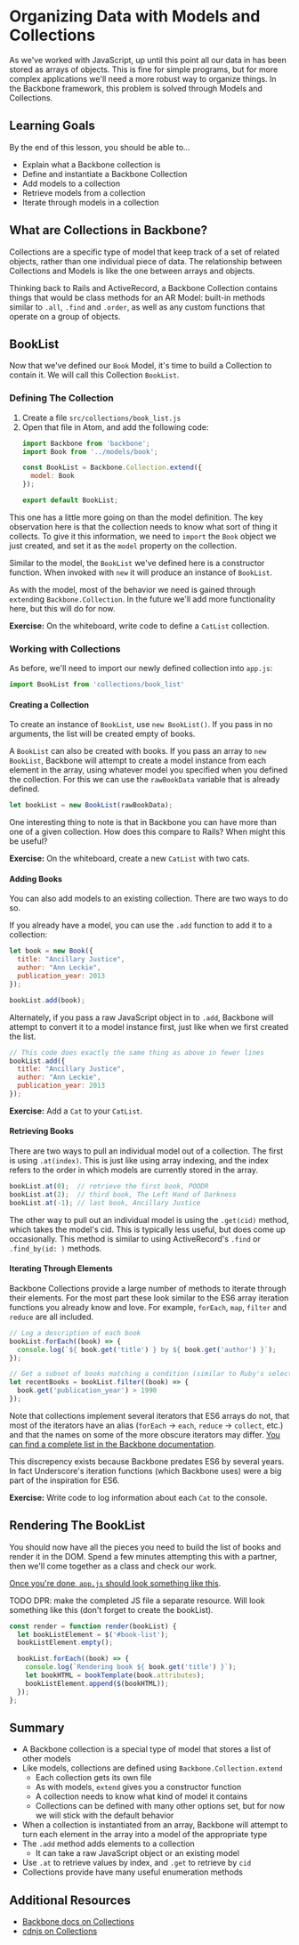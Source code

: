# Organizing Data with Models and Collections

As we've worked with JavaScript, up until this point all our data in has been stored as arrays of objects. This is fine for simple programs, but for more complex applications we'll need a more robust way to organize things. In the Backbone framework, this problem is solved through Models and Collections.

## Learning Goals

By the end of this lesson, you should be able to...

- Explain what a Backbone collection is
- Define and instantiate a Backbone Collection
- Add models to a collection
- Retrieve models from a collection
- Iterate through models in a collection

## What are Collections in Backbone?

Collections are a specific type of model that keep track of a set of related objects, rather than one individual piece of data. The relationship between Collections and Models is like the one between arrays and objects.

Thinking back to Rails and ActiveRecord, a Backbone Collection contains things that would be class methods for an AR Model: built-in methods similar to `.all`, `.find` and `.order`, as well as any custom functions that operate on a group of objects.

## BookList

Now that we've defined our `Book` Model, it's time to build a Collection to contain it. We will call this Collection `BookList`.

### Defining The Collection

1. Create a file `src/collections/book_list.js`
1. Open that file in Atom, and add the following code:
    ```javascript
    import Backbone from 'backbone';
    import Book from '../models/book';

    const BookList = Backbone.Collection.extend({
      model: Book
    });

    export default BookList;
    ```

This one has a little more going on than the model definition. The key observation here is that the collection needs to know what sort of thing it collects. To give it this information, we need to `import` the `Book` object we just created, and set it as the `model` property on the collection.

Similar to the model, the `BookList` we've defined here is a constructor function. When invoked with `new` it will produce an instance of `BookList`.

As with the model, most of the behavior we need is gained through `extend`ing `Backbone.Collection`. In the future we'll add more functionality here, but this will do for now.

**Exercise:** On the whiteboard, write code to define a `CatList` collection.

### Working with Collections

As before, we'll need to import our newly defined collection into `app.js`:

```javascript
import BookList from 'collections/book_list'
```

#### Creating a Collection

To create an instance of `BookList`, use `new BookList()`. If you pass in no arguments, the list will be created empty of books.

A `BookList` can also be created with books. If you pass an array to `new BookList`, Backbone will attempt to create a model instance from each element in the array, using whatever model you specified when you defined the collection. For this we can use the `rawBookData` variable that is already defined.

```javascript
let bookList = new BookList(rawBookData);
```

One interesting thing to note is that in Backbone you can have more than one of a given collection. How does this compare to Rails? When might this be useful?

**Exercise:** On the whiteboard, create a new `CatList` with two cats.

#### Adding Books

You can also add models to an existing collection. There are two ways to do so.

If you already have a model, you can use the `.add` function to add it to a collection:

```javascript
let book = new Book({
  title: "Ancillary Justice",
  author: "Ann Leckie",
  publication_year: 2013
});

bookList.add(book);
```

Alternately, if you pass a raw JavaScript object in to `.add`, Backbone will attempt to convert it to a model instance first, just like when we first created the list.

```javascript
// This code does exactly the same thing as above in fewer lines
bookList.add({
  title: "Ancillary Justice",
  author: "Ann Leckie",
  publication_year: 2013
});
```

**Exercise:** Add a `Cat` to your `CatList`.

#### Retrieving Books

There are two ways to pull an individual model out of a collection. The first is using `.at(index)`. This is just like using array indexing, and the index refers to the order in which models are currently stored in the array.

```javascript
bookList.at(0);  // retrieve the first book, POODR
bookList.at(2);  // third book, The Left Hand of Darkness
bookList.at(-1); // last book, Ancillary Justice
```

The other way to pull out an individual model is using the `.get(cid)` method, which takes the model's cid. This is typically less useful, but does come up occasionally. This method is similar to using ActiveRecord's `.find` or `.find_by(id: )` methods.

#### Iterating Through Elements

Backbone Collections provide a large number of methods to iterate through their elements. For the most part these look similar to the ES6 array iteration functions you already know and love. For example, `forEach`, `map`, `filter` and `reduce` are all included.

```javascript
// Log a description of each book
bookList.forEach((book) => {
  console.log(`${ book.get('title') } by ${ book.get('author') }`);
});

// Get a subset of books matching a condition (similar to Ruby's select)
let recentBooks = bookList.filter((book) => {
  book.get('publication_year') > 1990
});
```

Note that collections implement several iterators that ES6 arrays do not, that most of the iterators have an alias (`forEach` -> `each`, `reduce` -> `collect`, etc.) and that the names on some of the more obscure iterators may differ. [You can find a complete list in the Backbone documentation](http://backbonejs.org/#Collection-Underscore-Methods).

This discrepency exists because Backbone predates ES6 by several years. In fact Underscore's iteration functions (which Backbone uses) were a big part of the inspiration for ES6.

**Exercise:** Write code to log information about each `Cat` to the console.

## Rendering The BookList

You should now have all the pieces you need to build the list of books and render it in the DOM. Spend a few minutes attempting this with a partner, then we'll come together as a class and check our work.

[Once you're done, `app.js` should look something like this]().

TODO DPR: make the completed JS file a separate resource. Will look something like this (don't forget to create the bookList).

```javascript
const render = function render(bookList) {
  let bookListElement = $('#book-list');
  bookListElement.empty();

  bookList.forEach((book) => {
    console.log(`Rendering book ${ book.get('title') }`);
    let bookHTML = bookTemplate(book.attributes);
    bookListElement.append($(bookHTML));
  });
};
```

## Summary

- A Backbone collection is a special type of model that stores a list of other models
- Like models, collections are defined using `Backbone.Collection.extend`
    - Each collection gets its own file
    - As with models, `extend` gives you a constructor function
    - A collection needs to know what kind of model it contains
    - Collections can be defined with many other options set, but for now we will stick with the default behavior
- When a collection is instantiated from an array, Backbone will attempt to turn each element in the array into a model of the appropriate type
- The `.add` method adds elements to a collection
    - It can take a raw JavaScript object or an existing model
- Use `.at` to retrieve values by index, and `.get` to retrieve by `cid`
- Collections provide have many useful enumeration methods

## Additional Resources

- [Backbone docs on Collections](http://backbonejs.org/#Collection)
- [cdnjs on Collections](https://cdnjs.com/libraries/backbone.js/tutorials/what-is-a-collection)
